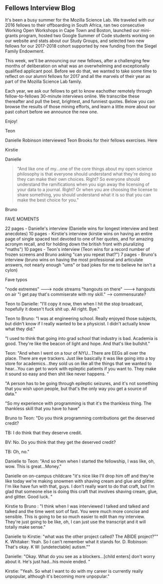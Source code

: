 ## Fellows Interview Blog

It's been a busy summer for the Mozilla Science Lab. We traveled with our 2016 fellows to their offboarding in South Africa, ran two consecutive Working Open Workshops in Cape Town and Boston, launched our mini-grants program, hosted two Google Summer of Code students working on our website and stats about our Study Groups, and selected two new fellows for our 2017-2018 cohort supported by new funding from the Siegel Family Endowment.

This week, we'll be announcing our new fellows, after a challenging few months of deliberation on what was an overwhelming and exceptionally qualified applicant pool. Before we do that, we wanted to take some time to reflect on our alumni fellows for 2017 and all the marvels of their year as part of the Mozilla Science Lab family. 

Each year, we ask our fellows to get to know eachother remotely through fellow-to-fellows 30-minute interviews online. We transcribe these thereafter and pull the best, brightest, and funniest quotes. Below you can browse the results of those mining efforts, and learn a little more about our past cohort before we announce the new one.

Enjoy!

Teon

Danielle Robinson interviewed Teon Brooks for their fellows exercises. Here 

Kirstie

Danielle

> "And like one of my...one of the core things about my open science philosophy is that everyone should understand what they're doing so they can make their own choices. Right? So everyone should understand the ramifications when you sign away the licensing of your data to a journal. Right? Or when you are choosing the license to share something, you should understand what it is so that you can make the best choice for you."

Bruno


FAVE MOMENTS


22 pages - Danielle's interview (Danielle wins for longest interview and best anecdotes)
10 pages - Kirstie's interview (kirstie wins on having an entire page of single spaced text devoted to one of her quotes, and for amazing acronym recall, and for holding down the british front with pluralizing "maths")
10 pages - Teon's interview (Teon wins for a record number of frozen screens and Bruno asking "can you repeat that?")
7 pages - Bruno's interview (bruno wins on having the most professional and articulate answers, not nearly enough "ums" or bad jokes for me to believe he isn't a cylon)


Fave typos

"node extremes" ---> node streams
"hangouts on there" ---> hangouts on air
"I get pay that's commiserate with my skill." --> commensurate?

Teon to Danielle: "I'll copy it now, then when I hit the stop broadcast, hopefully it doesn't fuck shit up. All right. Bye."

Teon to Bruno: "I was at engineering school. Really enjoyed those subjects, but didn't know if I really wanted to be a physicist. I didn't actually know what they did."

"I used to think that going into grad school that industry is bad. Academia is good. They're like the beacon of light and hope. And that's like bullshit."

Teon: "And when I went on a tour of NYU...There are EEGs all over the place. There are eye trackers. Just like basically it was like going into a toy store for academics...they sold us on like all the things that we wanted to hear...You can get to work with epileptic patients if you want to. They make it sound so easy and then shit like never happens. "

"A person has to be going through epileptic seizures, and it's not something that you wish upon people, but that's the only way you get a source of data."

"So my experience with programming is that it's the thankless thing. The thankless skill that you have to have"

Bruno to Teon: "Do you think programming contributions get the deserved credit?

TB: 	I do think that they deserve credit.

BV: 	No. Do you think that they get the deserved credit?

TB: 	Oh, no."

Danielle to Teon: "And so then when I started the fellowship, I was like, oh, wow. This is great...Money."

Danielle on on-campus childcare "it's nice like I'll drop him off and they're like today we're making snowmen with shaving cream and glue and glitter. I'm like have fun with that, guys. I don't really want to do that craft, but I'm glad that someone else is doing this craft that involves shaving cream, glue, and glitter. Good luck. "

Kirstie to Bruno : "I think when I was interviewed I talked and talked and talked and the time went sort of fast. You were much more concise and sensible. This is going to be so much easier to edit than my interview. They're just going to be like, oh, I can just use the transcript and it will totally make sense."

Danielle to Kirstie: "what was the other project called? The ABIDE project?""
K. Whitaker: 	Yeah. So I can't remember what it stands for.
D. Robinson: 	That's okay.
K W: [undetectable] autism.""

Danielle: "Okay. What do you see as a blockers...[child enters] don't worry about it. He's just had...his movie ended. "

Kirstie: "Yeah. So what I want to do with my career is currently really unpopular, although it's becoming more unpopular."

